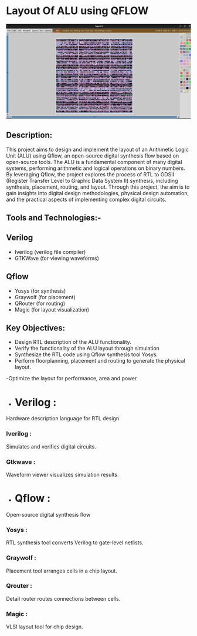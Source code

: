#  Layout Of ALU using QFLOW 
![pro](https://github.com/jagadeesh342/P1.Layout-of-ALU-using-QFLOW-/blob/main/Layout%20of%20ALU%20in%20MAGIC.png)
 
## Description:
This project aims to design and implement the layout of an Arithmetic Logic Unit (ALU) using Qflow, an open-source digital synthesis flow based on open-source tools. The ALU is a fundamental component of many digital systems, performing arithmetic and logical operations on binary numbers. By leveraging Qflow, the project explores the process of RTL to GDSII (Register Transfer Level to Graphic Data System II) synthesis, including synthesis, placement, routing, and layout. Through this project, the aim is to gain insights into digital design methodologies, physical design automation, and the practical aspects of implementing complex digital circuits.





## Tools and Technologies:-  

## Verilog
- Iverilog (verilog file compiler)
- GTKWave (for viewing waveforms)
  
## Qflow
- Yosys (for synthesis)
- Graywolf (for placement)
- QRouter (for routing)
- Magic (for layout visualization)





## Key Objectives:

- Design RTL description of the ALU functionality.
- Verify the  functionality of the ALU layout through simulation
- Synthesize the RTL code using Qflow synthesis tool Yosys.
- Perform floorplanning, placement and routing to generate the physical layout.

-Optimize the layout for performance, area and power.










-    # Verilog :
  Hardware description language for RTL design
 ### Iverilog :
Simulates and verifies digital circuits.
 ### Gtkwave : 
 Waveform viewer visualizes simulation results.
-    # Qflow : 
  Open-source digital synthesis flow
 ### Yosys : 
RTL synthesis tool converts Verilog to gate-level netlists.
### Graywolf : 
Placement tool arranges cells in a chip layout.
### Qrouter :
Detail router routes connections between cells.
### Magic : 
VLSI layout tool for chip design.

